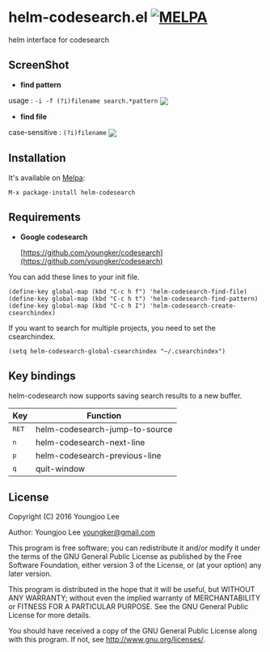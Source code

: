 # helm-codesearch.el [![MELPA](http://melpa.org/packages/helm-codesearch-badge.svg)](http://melpa.org/#/helm-codesearch)

helm interface for codesearch

## ScreenShot

- **find pattern**

usage : `-i -f (?i)filename search.*pattern`
<img align="center" src="https://raw.github.com/youngker/helm-codesearch.el/master/helm-codesearch-pattern.png">

- **find file**

case-sensitive : `(?i)filename`
<img align="center" src="https://raw.github.com/youngker/helm-codesearch.el/master/helm-codesearch-file.png">

## Installation

It's available on [Melpa](https://melpa.org/):

    M-x package-install helm-codesearch

## Requirements

- **Google codesearch**

  [https://github.com/youngker/codesearch](https://github.com/youngker/codesearch)


You can add these lines to your init file.

```elisp
(define-key global-map (kbd "C-c h f") 'helm-codesearch-find-file)
(define-key global-map (kbd "C-c h t") 'helm-codesearch-find-pattern)
(define-key global-map (kbd "C-c h I") 'helm-codesearch-create-csearchindex)
```

If you want to search for multiple projects, you need to set the csearchindex.

```elisp
(setq helm-codesearch-global-csearchindex "~/.csearchindex")
```

## Key bindings

helm-codesearch now supports saving search results to a new buffer.

Key | Function
--- | --------
<kbd>RET</kbd> | helm-codesearch-jump-to-source
<kbd>n</kbd> | helm-codesearch-next-line
<kbd>p</kbd> | helm-codesearch-previous-line
<kbd>q</kbd> | quit-window

## License

Copyright (C) 2016 Youngjoo Lee

Author: Youngjoo Lee <youngker@gmail.com>

This program is free software; you can redistribute it and/or modify
it under the terms of the GNU General Public License as published by
the Free Software Foundation, either version 3 of the License, or
(at your option) any later version.

This program is distributed in the hope that it will be useful,
but WITHOUT ANY WARRANTY; without even the implied warranty of
MERCHANTABILITY or FITNESS FOR A PARTICULAR PURPOSE.  See the
GNU General Public License for more details.

You should have received a copy of the GNU General Public License
along with this program.  If not, see <http://www.gnu.org/licenses/>.
